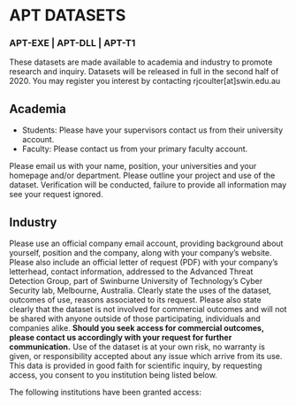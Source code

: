 # APT DATASETS
### APT-EXE | APT-DLL | APT-T1

These datasets are made available to academia and industry to promote research and inquiry. Datasets will be released in full in the second half of 2020. You may register you interest by contacting rjcoulter[at]swin.edu.au

## Academia 
- Students: Please have your supervisors contact us from their university account. 
- Faculty: Please contact us from your primary faculty account.

Please email us with your name, position, your universities and your homepage and/or department. Please outline your project and use of the dataset. Verification will be conducted, failure to provide all information may see your request ignored. 

## Industry
Please use an official company email account, providing background about yourself, position and the company, along with your company’s website.  
Please also include an official letter of request (PDF) with your company’s letterhead, contact information, addressed to the Advanced Threat Detection Group, part of Swinburne University of Technology’s Cyber Security lab, Melbourne, Australia. Clearly state the uses of the dataset, outcomes of use, reasons associated to its request. Please also state clearly that the dataset is not involved for commercial outcomes and will not be shared with anyone outside of those participating, individuals and companies alike. 
**Should you seek access for commercial outcomes, please contact us accordingly with your request for further communication.**
Use of the dataset is at your own risk, no warranty is given, or responsibility accepted about any issue which arrive from its use. 
This data is provided in good faith for scientific inquiry, by requesting access, you consent to you institution being listed below.   

The following institutions have been granted access:

